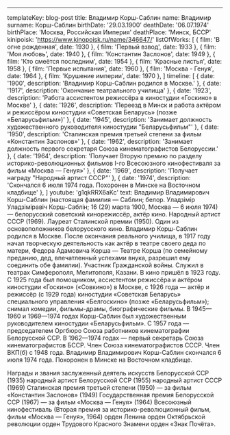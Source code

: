 ---
templateKey: blog-post
title: Владимир Корш-Саблин
name: Владимир
surname: Корш-Саблин
birthDate: '29.03.1900'
deathDate: '06.07.1974'
birthPlace: 'Москва, Российская Империя'
deathPlace: 'Минск, БССР'
kinipoisk: 'https://www.kinopoisk.ru/name/346647/'
listOfWorks: [
  { film: 'В огне рожденная', date: 1930 },
  { film: 'Первый взвод', date: 1933 },
  { film: 'Моя любовь', date: 1940 },
  { film: 'Константин Заслонов', date: 1949 },
  { film: 'Кто смеётся последним', date: 1954 },
  { film: 'Красные листья', date: 1958 },
  { film: 'Первые испытания', date: 1960 },
  { film: 'Москва - Генуя', date: 1964 },
  { film: 'Крушение империи', date: 1970 },
]
timeline: [
  { date: '1900', description: 'Владимир Корш-Саблин родился в Москве.' },
  { date: '1917', description: 'Окончание театрального училища' },
  { date: '1923', description: 'Работа ассистентом режиссёра в киностудии «Госкино» в Москве' },
  { date: '1926', description: 'Переезд в Минск и работа актёром и режиссёром киностудии «Советская Беларусь» (позже «Беларусьфильм»)' },
  { date: '1945', description: 'Занимает должность художественного руководителя киностудии "Беларусьфильм"' },
  { date: '1950', description: 'Сталинская премия третьей степени за фильм «Константин Заслонов»' },
  { date: '1962', description: 'Занимает должность первого секретаря Союза кинематографистов Белоруссии.' },
  { date: '1964', description: 'Получает Вторую премию по разделу историко-революционных фильмов I-го Всесоюзного кинофестиваля за фильм  «Москва — Генуя»' },
  { date: '1969', description: 'Получает награду "Народный артист СССР"' },
  { date: '1974', description: 'Cкончался 6 июля 1974 года. Похоронен в Минске на Восточном кладбище' },
]
youtube: 'g1qkRRX6aKc'
text:
  Владимир Владимирович Корш-Саблин (настоящая фамилия — Саблин; белор. Уладзімір Уладзіміравіч Корш-Саблін; 16 (29) марта 1900, Москва — 6 июля 1974) — белорусский советский кинорежиссёр, актёр кино. Народный артист СССР (1969). Лауреат Сталинской премии (1950). Один из основоположников белорусского кино.
  Владимир Корш-Саблин родился в Москве. После окончания реального училища, в 1917 году начал творческую деятельность как актёр в театре своего деда по матери, Федора Адамовича Корша — Театре Корша (по семейному преданию, дед, впечатленный успехами внука, разрешил ему соединить обе фамилии). Участник Гражданской войны.
  Служил в театрах Симферополя, Мелитополя, Казани.
  В кино пришёл в 1923 году. С 1925 года был помощником, ассистентом режиссёра и актёром киностудии «Госкино» («Совкино») в Москве, с 1926 года — актёр и режиссёр (с 1929 года) киностудии «Советская Беларусь» специального управления «Белгоскино» (позже «Беларусьфильм»); снимал комедии, фильмы-драмы, биографические фильмы.
  В 1945—1960 и 1969—1974 годах Корш-Саблин был художественным руководителем киностудии «Беларусьфильм». С 1957 года — председателем Оргбюро Союза работников кинематографии Белорусской ССР. В 1962—1974 годах — первый секретарь Союза кинематографистов БССР. Член Союза кинематографистов СССР.
  Член ВКП(б) с 1948 года.
  Владимир Владимирович Корш-Саблин скончался 6 июля 1974 года. Похоронен в Минске на Восточном кладбище.

  Награды и звания
  заслуженный деятель искусств Белорусской ССР (1935)
  народный артист Белорусской ССР (1955)
  народный артист СССР (1969)
  Сталинская премия третьей степени (1950) — за фильм «Константин Заслонов» (1949)
  Государственная премия Белорусской ССР (1967) — за фильм «Москва — Генуя» (1964)
  Всесоюзный кинофестиваль (Вторая премия за историко-революционный фильм, фильм «Москва — Генуя», 1964)
  орден Ленина
  орден Октябрьской революции
  орден Трудового Красного Знамени
  орден «Знак Почёта».
